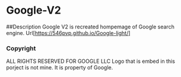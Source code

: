 # Google-V2
##Description
Google V2 is recreated hompemage of Google search engine. 
Url[https://546pvp.github.io/Google-light/]

### Copyright
ALL RIGHTS RESERVED FOR GOOGLE LLC
Logo that is embed in this porject is not mine. It is property of Google.
